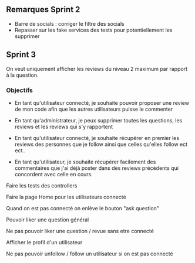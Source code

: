 ## Remarques Sprint 2

- Barre de socials : corriger le filtre des socials
- Repasser sur les fake services des tests pour potentiellement les supprimer

## Sprint 3 

On veut uniquement afficher les reviews du niveau 2 maximum par rapport à la question.

### Objectifs 

- En tant qu'utilisateur connecté, je souhaite pouvoir proposer une review de mon code afin que les autres utilisateurs puisse le commenter

- En tant qu'administrateur,  je peux supprimer toutes les questions, les reviews et les reviews qui s'y rapportent

- En tant qu'utilisateur connecté, je souhaite récupérer en premier les reviews des personnes que je follow ainsi que celles qu'elles follow ect ect..

- En tant qu'utilisateur, je souhaite récupérer facilement des commentaires que j'ai déjà poster dans des reviews précédents qui concordent avec celle en cours.

Faire les tests des controllers

Faire la page Home pour les utilisateurs connecté

Quand on est pas connecté on enlève le bouton "ask question"

Pouvoir liker une question général

Ne pas pouvoir liker une question / revue sans etre connecté

Afficher le profil d'un utilisateur

Ne pas pouvoir unfollow / follow un utilisateur si on est pas connecté
    